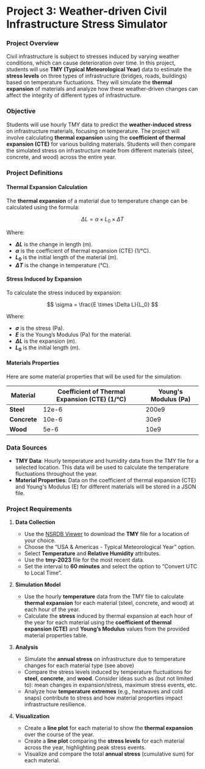 # **Project 3: Weather-driven Civil Infrastructure Stress Simulator**

### **Project Overview**
Civil infrastructure is subject to stresses induced by varying weather conditions, which can cause deterioration over time. In this project, students will use **TMY (Typical Meteorological Year)** data to estimate the **stress levels** on three types of infrastructure (bridges, roads, buildings) based on temperature fluctuations. They will simulate the **thermal expansion** of materials and analyze how these weather-driven changes can affect the integrity of different types of infrastructure.

### **Objective**
Students will use hourly TMY data to predict the **weather-induced stress** on infrastructure materials, focusing on temperature. The project will involve calculating **thermal expansion** using the **coefficient of thermal expansion (CTE)** for various building materials. Students will then compare the simulated stress on infrastructure made from different materials (steel, concrete, and wood) across the entire year.

### **Project Definitions**

#### **Thermal Expansion Calculation**
The **thermal expansion** of a material due to temperature change can be calculated using the formula:

$$
\Delta L = \alpha \times L_0 \times \Delta T
$$

Where:
- **$\Delta L$** is the change in length (m).
- **$\alpha$** is the coefficient of thermal expansion (CTE) (1/°C).
- **$L_0$** is the initial length of the material (m).
- **$\Delta T$** is the change in temperature (°C).

#### **Stress Induced by Expansion**
To calculate the stress induced by expansion:

$$
\sigma = \frac{E \times \Delta L}{L_0}
$$

Where:
- **$\sigma$** is the stress (Pa).
- **$E$** is the Young’s Modulus (Pa) for the material.
- **$\Delta L$** is the expansion (m).
- **$L_0$** is the initial length (m).

#### **Materials Properties**
Here are some material properties that will be used for the simulation:

| Material   | Coefficient of Thermal Expansion (CTE) (1/°C) | Young's Modulus (Pa) |
|------------|----------------------------------------------|----------------------|
| **Steel**  | 12e-6                                       | 200e9                |
| **Concrete** | 10e-6                                     | 30e9                 |
| **Wood**   | 5e-6                                        | 10e9                 |

### **Data Sources**
- **TMY Data**: Hourly temperature and humidity data from the TMY file for a selected location. This data will be used to calculate the temperature fluctuations throughout the year.
- **Material Properties**: Data on the coefficient of thermal expansion (CTE) and Young's Modulus (E) for different materials will be stored in a JSON file.

### **Project Requirements**
1. **Data Collection**
   - Use the [NSRDB Viewer](https://nsrdb.nrel.gov/data-viewer) to download the **TMY** file for a location of your choice.
   - Choose the “USA & Americas - Typical Meteorological Year” option.
   - Select **Temperature** and **Relative Humidity** attributes.
   - Use the **tmy-2023** file for the most recent data.
   - Set the interval to **60 minutes** and select the option to “Convert UTC to Local Time”.

2. **Simulation Model**
   - Use the hourly **temperature** data from the TMY file to calculate **thermal expansion** for each material (steel, concrete, and wood) at each hour of the year.
   - Calculate the **stress** induced by thermal expansion at each hour of the year for each material using the **coefficient of thermal expansion (CTE)** and **Young’s Modulus** values from the provided material properties table.
   
3. **Analysis**
   - Simulate the **annual stress** on infrastructure due to temperature changes for each material type (see above)
   - Compare the stress levels induced by temperature fluctuations for **steel**, **concrete**, and **wood**. Consider ideas such as (but not limited to): mean changes in expansion/stress, maximum stress events, etc. 
   - Analyze how **temperature extremes** (e.g., heatwaves and cold snaps) contribute to stress and how material properties impact infrastructure resilience.

4. **Visualization**
   - Create a **line plot** for each material to show the **thermal expansion** over the course of the year.
   - Create a **line plot** comparing the **stress levels** for each material across the year, highlighting peak stress events.
   - Visualize and compare the total **annual stress** (cumulative sum) for each material.